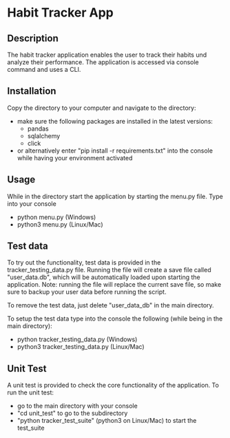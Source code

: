 # Habit Tracker App

## Description
The habit tracker application enables the user to track their habits und analyze their performance. The application is accessed via console command and uses a CLI.

## Installation
Copy the directory to your computer and navigate to the directory:

* make sure the following packages are installed in the latest versions:
  * pandas
  * sqlalchemy
  * click
* or alternatively enter "pip install -r requirements.txt" into the console while having your environment activated

## Usage
While in the directory start the application by starting the menu.py file. Type into your console
* python menu.py (Windows)
* python3 menu.py (Linux/Mac)

## Test data
To try out the functionality, test data is provided in the tracker_testing_data.py file. Running the file will create
a save file called "user_data.db", which will be automatically loaded upon starting the application. Note: running the file will replace the
current save file, so make sure to backup your user data before running the script.

To remove the test data, just delete "user_data_db" in the main directory.

To setup the test data type into the console the following (while being in the main directory):
* python tracker_testing_data.py (Windows)
* python3 tracker_testing_data.py (Linux/Mac)

## Unit Test
A unit test is provided to check the core functionality of the application. To run the unit test:
* go to the main directory with your console
* "cd unit_test" to go to the subdirectory
* "python tracker_test_suite" (python3 on Linux/Mac) to start the test_suite



